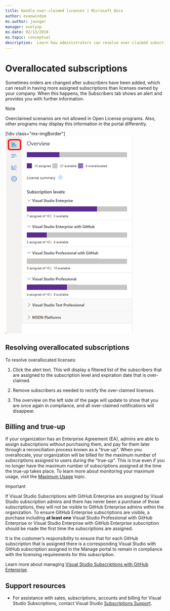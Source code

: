 ```yaml
---
title: Handle over-claimed licenses | Microsoft Docs
author: evanwindom
ms.author: jaunger
manager: evelynp
ms.date: 02/13/2018
ms.topic: conceptual
description:  Learn how administrators can resolve over-claimed subscriptions
---
```


# Overallocated subscriptions

Sometimes orders are changed after subscribers have been added, which can result in having more assigned subscriptions than licenses owned by your company. When this happens, the Subscribers tab shows an alert and provides you with further information.

> [!NOTE]
> Overclaimed scenarios are not allowed in Open License programs.  Also, other programs may display this information in the portal differently.
>
> [!div class="mx-imgBorder"]
> ![Notice of Over-claimed Subscriptions](_img/over-claimed/over-claimed-alert.png)

## Resolving overallocated subscriptions

To resolve overallocated licenses:

1. Click the alert text. This will display a filtered list of the subscribers that are assigned to the subscription level and expiration date that is over-claimed. 

2. Remove subscribers as needed to rectify the over-claimed licenses. 

3. The overview on the left side of the page will update to show that you are once again in compliance, and all over-claimed notifications will disappear. 

## Billing and true-up

If your organization has an Enterprise Agreement (EA), admins are able to assign subscriptions without purchasing them, and pay for them later through a reconciliation process known as a "true-up".  When you overallocate, your organization will be billed for the maximum number of subscriptions assigned to users during the "true-up".  This is true even if you no longer have the maximum number of subscriptions assigned at the time the true-up takes place.  To learn more about monitoring your maximum usage, visit the [Maximum Usage](maximum-usage.md) topic.

> [!Important]
> If Visual Studio Subscriptions with GitHub Enterprise are assigned by Visual Studio subscription admins and there has never been a purchase of those subscriptions, they will not be visible to GitHub Enterprise admins within the organization. To ensure GitHub Enterprise subscriptions are visible, a purchase including **at least one** Visual Studio Professional with GitHub Enterprise or Visual Studio Enterprise with GitHub Enterprise subscription should be made the first time the subscriptions are assigned.  
>
> It is the customer’s responsibility to ensure that for each GitHub subscription that is assigned there is a corresponding Visual Studio with GitHub subscription assigned in the Manage portal to remain in compliance with the licensing requirements for this subscription.


Learn more about managing [Visual Studio Subscriptions with GitHub Enterprise](assign-github.md).

## Support resources
-  For assistance with sales, subscriptions, accounts and billing for Visual Studio Subscriptions, contact Visual Studio [Subscriptions Support](https://visualstudio.microsoft.com/subscriptions/support/).